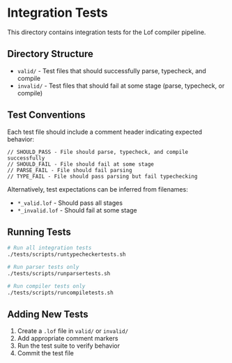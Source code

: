 # Integration Tests

This directory contains integration tests for the Lof compiler pipeline.

## Directory Structure

- `valid/` - Test files that should successfully parse, typecheck, and compile
- `invalid/` - Test files that should fail at some stage (parse, typecheck, or compile)

## Test Conventions

Each test file should include a comment header indicating expected behavior:

```lof
// SHOULD_PASS - File should parse, typecheck, and compile successfully
// SHOULD_FAIL - File should fail at some stage
// PARSE_FAIL - File should fail parsing
// TYPE_FAIL - File should pass parsing but fail typechecking
```

Alternatively, test expectations can be inferred from filenames:
- `*_valid.lof` - Should pass all stages
- `*_invalid.lof` - Should fail at some stage

## Running Tests

```bash
# Run all integration tests
./tests/scripts/runtypecheckertests.sh

# Run parser tests only
./tests/scripts/runparsertests.sh

# Run compiler tests only
./tests/scripts/runcompiletests.sh
```

## Adding New Tests

1. Create a `.lof` file in `valid/` or `invalid/`
2. Add appropriate comment markers
3. Run the test suite to verify behavior
4. Commit the test file
